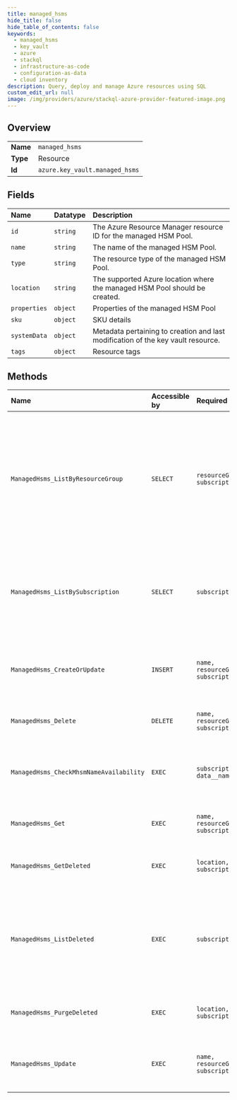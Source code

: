 ```yaml
---
title: managed_hsms
hide_title: false
hide_table_of_contents: false
keywords:
  - managed_hsms
  - key_vault
  - azure    
  - stackql
  - infrastructure-as-code
  - configuration-as-data
  - cloud inventory
description: Query, deploy and manage Azure resources using SQL
custom_edit_url: null
image: /img/providers/azure/stackql-azure-provider-featured-image.png
---
```

  
    

## Overview
<table><tbody>
<tr><td><b>Name</b></td><td><code>managed_hsms</code></td></tr>
<tr><td><b>Type</b></td><td>Resource</td></tr>
<tr><td><b>Id</b></td><td><code>azure.key_vault.managed_hsms</code></td></tr>
</tbody></table>

## Fields
| Name | Datatype | Description |
|:-----|:---------|:------------|
| `id` | `string` | The Azure Resource Manager resource ID for the managed HSM Pool. |
| `name` | `string` | The name of the managed HSM Pool. |
| `type` | `string` | The resource type of the managed HSM Pool. |
| `location` | `string` | The supported Azure location where the managed HSM Pool should be created. |
| `properties` | `object` | Properties of the managed HSM Pool |
| `sku` | `object` | SKU details |
| `systemData` | `object` | Metadata pertaining to creation and last modification of the key vault resource. |
| `tags` | `object` | Resource tags |
## Methods
| Name | Accessible by | Required Params | Description |
|:-----|:--------------|:----------------|:------------|
| `ManagedHsms_ListByResourceGroup` | `SELECT` | `resourceGroupName, subscriptionId` | The List operation gets information about the managed HSM Pools associated with the subscription and within the specified resource group. |
| `ManagedHsms_ListBySubscription` | `SELECT` | `subscriptionId` | The List operation gets information about the managed HSM Pools associated with the subscription. |
| `ManagedHsms_CreateOrUpdate` | `INSERT` | `name, resourceGroupName, subscriptionId` | Create or update a managed HSM Pool in the specified subscription. |
| `ManagedHsms_Delete` | `DELETE` | `name, resourceGroupName, subscriptionId` | Deletes the specified managed HSM Pool. |
| `ManagedHsms_CheckMhsmNameAvailability` | `EXEC` | `subscriptionId, data__name` | Checks that the managed hsm name is valid and is not already in use. |
| `ManagedHsms_Get` | `EXEC` | `name, resourceGroupName, subscriptionId` | Gets the specified managed HSM Pool. |
| `ManagedHsms_GetDeleted` | `EXEC` | `location, name, subscriptionId` | Gets the specified deleted managed HSM. |
| `ManagedHsms_ListDeleted` | `EXEC` | `subscriptionId` | The List operation gets information about the deleted managed HSMs associated with the subscription. |
| `ManagedHsms_PurgeDeleted` | `EXEC` | `location, name, subscriptionId` | Permanently deletes the specified managed HSM. |
| `ManagedHsms_Update` | `EXEC` | `name, resourceGroupName, subscriptionId` | Update a managed HSM Pool in the specified subscription. |
